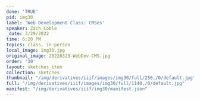 ```yaml
---
done: 'TRUE'
pid: img30
label: 'Web Development Class: CMSes'
speaker: Zach Coble
_date: 3/29/2022
time: 6:20 PM
topics: class, in-person
local_image: img30.jpg
original_image: 20220329-WebDev-CMS.jpg
order: '30'
layout: sketches_item
collection: sketches
thumbnail: "/img/derivatives/iiif/images/img30/full/250,/0/default.jpg"
full: "/img/derivatives/iiif/images/img30/full/1140,/0/default.jpg"
manifest: "/img/derivatives/iiif/img30/manifest.json"
---
```

